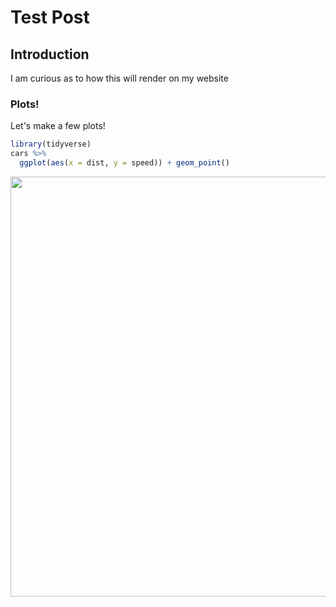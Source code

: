 # Test Post


## Introduction

I am curious as to how this will render on my website

### Plots!

Let's make a few plots!


```r
library(tidyverse)
cars %>%
  ggplot(aes(x = dist, y = speed)) + geom_point()
```

<img src="{{< blogdown/postref >}}index.en_files/figure-html/unnamed-chunk-1-1.png" width="672" />


